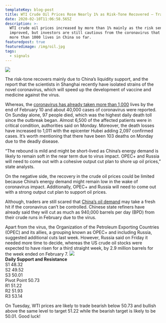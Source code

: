 ```yaml
---
templateKey: blog-post
title: WTI Crude Oil Prices Rose Nearly 1% as Risk-Tone Recovered – Trade Plan
date: 2020-02-10T11:06:58.565Z
description: >-
  WTI crude oil prices increased by more than 1% mainly as the risk sentiment
  improved, but investors are still cautious from the coronavirus that claimed
  more than 1000 lives in China so far.
featuredpost: true
featuredimage: /img/oil.jpg
tags:
  - signals
---
```

![](https://fxlmwpmedia.s3.amazonaws.com/wp-content/uploads/2020/02/11084245/WTI-Feb-11-852x485.jpg)

The risk-tone recovers mainly due to China’s liquidity support, and the report that the scientists in Shanghai recently have isolated strains of the novel coronavirus, which will speed up the development of vaccine and medicine against the virus. 

Whereas, the [coronavirus has already taken more than 1,000](https://www.nytimes.com/2020/02/10/world/asia/coronavirus-china.html) lives by the end of February 10 and about 40,000 cases of coronavirus were reported. On Sunday alone, 97 people died, which was the highest daily death toll since the outbreak began. Almost 6,500 of the affected patients were in critical condition, authorities said on Monday. Moreover, the death losses have increased to 1,011 with the epicenter Hubei adding 2,097 confirmed cases. It’s worth mentioning that there have been 103 deaths on Monday due to the deadly disease.

“The rebound is mild and might be short-lived as China’s energy demand is likely to remain soft in the near term due to virus impact. OPEC+ and Russia will need to come out with a cohesive output cut plan to shore up oil prices,” state analysts.

On the negative side, the recovery in the crude oil prices could be limited because China’s energy demand might remain low in the wake of coronavirus impact. Additionally, OPEC+ and Russia will need to come out with a strong output cut plan to support oil prices.

Although, traders are still scared that [China’s oil demand](https://www.cnbc.com/2020/02/10/coronavirus-cases-outside-china-could-be-the-spark-that-becomes-bigger-fire-who.html) may take a fresh hit if the coronavirus can’t be controlled. Chinese state refiners have already said they will cut as much as 940,000 barrels per day (BPD) from their crude runs in February due to the virus.

Apart from the virus, the Organization of the Petroleum Exporting Countries (OPEC) and its allies, a grouping known as OPEC+ and including Russia, suggested additional cuts last week. However, Russia said on Friday it needed more time to decide, whereas the US crude oil stocks were expected to have risen for a third straight week, by 2.9 million barrels for the week ended on February 7. ![](https://fxlmwpmedia.s3.amazonaws.com/wp-content/uploads/2020/02/11084245/WTI-Feb-11-1024x604.jpg)  
**Daily Support and Resistance**  
S1 48.32  
S2 49.52  
S3 50.01  
Pivot Point 50.73  
R1 51.22  
R2 51.93  
R3 53.14

On Tuesday, WTI prices are likely to trade bearish below 50.73 and bullish above the same level to target 51.22 while the bearish target is likely to be 50.01. Good luck!
